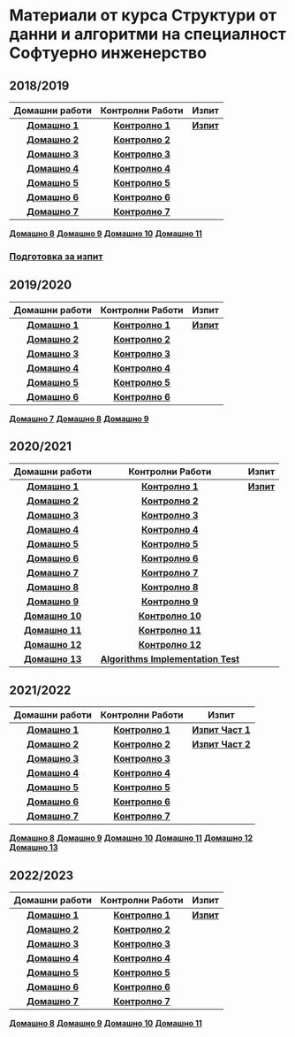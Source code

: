 # Материали от курса Структури от данни и алгоритми на специалност Софтуерно инженерство
## 2018/2019

Домашни работи|Контролни Работи|Изпит|
:-:|:-:|:-:
[**Домашно 1**](https://www.hackerrank.com/practice-1-si)|[**Контролно 1**](https://www.hackerrank.com/sda-test)|[**Изпит**](https://www.hackerrank.com/sda-exam-27-01-19-)
[**Домашно 2**](https://www.hackerrank.com/si-practice-2)|[**Контролно 2**](https://www.hackerrank.com/sda-ttest-2)
[**Домашно 3**](https://www.hackerrank.com/practice-3-1)|[**Контролно 3**](https://www.hackerrank.com/sdatest3)
[**Домашно 4**](https://www.hackerrank.com/si-practice-4)|[**Контролно 4**](https://www.hackerrank.com/test4-sda-)
[**Домашно 5**](https://www.hackerrank.com/si-practice-5)|[**Контролно 5**](https://www.hackerrank.com/sda-test-5)
[**Домашно 6**](https://www.hackerrank.com/sda-hw-6)|[**Контролно 6**](https://www.hackerrank.com/test6-sda )
[**Домашно 7**](https://www.hackerrank.com/si-practice-7)|[**Контролно 7**](https://www.hackerrank.com/test7-sda-soft-eng)
[**Домашно 8**](https://www.hackerrank.com/sda-hw-8)
[**Домашно 9**](https://www.hackerrank.com/sda-hw-9)
[**Домашно 10**](https://www.hackerrank.com/sda-hw-10)
[**Домашно 11**](https://www.hackerrank.com/sda-hw-11)

### [Подготовка за изпит](https://www.hackerrank.com/prepareforfinalexam)

## 2019/2020
Домашни работи|Контролни Работи|Изпит|
:-:|:-:|:-:
[**Домашно 1**](https://www.hackerrank.com/practice-1-sda)|[**Контролно 1**](https://www.hackerrank.com/sda-2019-2020-test1)|[**Изпит**](https://www.hackerrank.com/sda-2019-2020-exam-2e3nr4rr)
[**Домашно 2**](https://www.hackerrank.com/practice-2-sda)|[**Контролно 2**](https://www.hackerrank.com/sda-test2)
[**Домашно 3**](https://www.hackerrank.com/practice-3-sda)|[**Контролно 3**](https://www.hackerrank.com/sda-2019-2020-test3)
[**Домашно 4**](https://www.hackerrank.com/practice-4-sda)|[**Контролно 4**](https://www.hackerrank.com/sda-2019-2020-test4)
[**Домашно 5**](https://www.hackerrank.com/practice-5-sda)|[**Контролно 5**](https://www.hackerrank.com/sda-2019-2020-test-5)
[**Домашно 6**](https://www.hackerrank.com/practice-6-sda)|[**Контролно 6**](https://www.hackerrank.com/contests/test6sda-renfuvidbviw)
[**Домашно 7**](https://www.hackerrank.com/practice-7-sda)
[**Домашно 8**](https://www.hackerrank.com/practice-8-sda)
[**Домашно 9**](https://www.hackerrank.com/practice-9-sda)

## 2020/2021
Домашни работи|Контролни Работи|Изпит|
:-:|:-:|:-:
[**Домашно 1**](https://www.hackerrank.com/contests/sda-homework-1/challenges)|[**Контролно 1**](https://www.hackerrank.com/contests/sda-2020-2021-test1/challenges)|[**Изпит**](https://www.hackerrank.com/contests/exam-2020-02-06-sda/challenges)
[**Домашно 2**](https://www.hackerrank.com/contests/sda-homework-2/challenges)|[**Контролно 2**](https://www.hackerrank.com/contests/sda-2020-2021-test2-erfdw/challenges)
[**Домашно 3**](https://www.hackerrank.com/contests/sda-homework-3/challenges)|[**Контролно 3**](https://www.hackerrank.com/contests/sda-2020-2021-test3-trvdd/challenges)
[**Домашно 4**](https://www.hackerrank.com/contests/sda-homework-4/challenges)|[**Контролно 4**](https://www.hackerrank.com/contests/sda-2020-2021-test4-tsdcfh/challenges)
[**Домашно 5**](https://www.hackerrank.com/contests/sda-homework-5/challenges)|[**Контролно 5**](https://www.hackerrank.com/contests/sda-2020-2021-test5-trgdcw/challenges)
[**Домашно 6**](https://www.hackerrank.com/contests/sda-homework-6/challenges)|[**Контролно 6**](https://www.hackerrank.com/contests/sda-2020-2021-test6-dbr8t-r/challenges)
[**Домашно 7**](https://www.hackerrank.com/contests/sda-homework-7/challenges)|[**Контролно 7**](https://www.hackerrank.com/contests/sda-2020-2021-test7-8jfn4/challenges)
[**Домашно 8**](https://www.hackerrank.com/contests/sda-homework-8/challenges)|[**Контролно 8**](https://www.hackerrank.com/contests/sda-2020-2021-test8-immwjff/challenges)
[**Домашно 9**](https://www.hackerrank.com/contests/sda-homework-9/challenges)|[**Контролно 9**](https://www.hackerrank.com/contests/sda-2020-2021-test9-wefnkcsdw/challenges)
[**Домашно 10**](https://www.hackerrank.com/contests/sda-homework-10/challenges)|[**Контролно 10**](https://www.hackerrank.com/contests/sda-2020-2021-test10-f43j2hj/challenges)
[**Домашно 11**](https://www.hackerrank.com/contests/sda-homework-11/challenges)|[**Контролно 11**](https://www.hackerrank.com/sda-2020-2021-test11-43ed5rf)
[**Домашно 12**](https://www.hackerrank.com/contests/sda-homework-12/challenges)|[**Контролно 12**](https://www.hackerrank.com/contests/sda-2020-2021-test12-12ws4dw/challenges)
[**Домашно 13**](https://www.hackerrank.com/contests/sda-homework-13/challenges)|[**Algorithms Implementation Test**](https://www.hackerrank.com/contests/algorithms-implementation-test-environment/challenges)

## 2021/2022
Домашни работи|Контролни Работи|Изпит|
:-:|:-:|:-:
[**Домашно 1**](https://www.hackerrank.com/sda-hw-1)|[**Контролно 1**](https://www.hackerrank.com/contests/sda-2021-2021-test-1/challenges)|[**Изпит Част 1**](https://www.hackerrank.com/exam-2022-part1-sda )
[**Домашно 2**](https://www.hackerrank.com/sda-hw-2)|[**Контролно 2**](https://www.hackerrank.com/sda-2021-2021-test-2-test)|[**Изпит Част 2**](https://www.hackerrank.com/exam-2022-part2-sda)
[**Домашно 3**](https://www.hackerrank.com/sda-hw-3)|[**Контролно 3**](https://www.hackerrank.com/sda-2021-2021-test-3-november16)
[**Домашно 4**](https://www.hackerrank.com/sda-hw-4)|[**Контролно 4**](https://www.hackerrank.com/sda-2021-2022-test4-nov30)
[**Домашно 5**](https://www.hackerrank.com/sda-hw-5)|[**Контролно 5**](https://www.hackerrank.com/sda-2021-2022-test5-8dec)
[**Домашно 6**](https://www.hackerrank.com/sda-hw-6-2021)|[**Контролно 6**](https://www.hackerrank.com/contests/sda-2021-2022-test-6-christmas)
[**Домашно 7**](https://www.hackerrank.com/sda-hw-7)|[**Контролно 7**](https://www.hackerrank.com/contests/sda-2021-2022-test-7-final/challenges)
[**Домашно 8**](https://www.hackerrank.com/sda-hw-8-2021)
[**Домашно 9**](https://www.hackerrank.com/sda-hw-9-2021)
[**Домашно 10**](https://www.hackerrank.com/sda-hw-10-2021)
[**Домашно 11**](https://www.hackerrank.com/sda-hw-11-2021)
[**Домашно 12**](https://www.hackerrank.com/12-2)
[**Домашно 13**](https://www.hackerrank.com/sda-hw-13-2022)

## 2022/2023
Домашни работи|Контролни Работи|Изпит|
:-:|:-:|:-:
[**Домашно 1**]()|[**Контролно 1**]()|[**Изпит**]()
[**Домашно 2**]()|[**Контролно 2**]()
[**Домашно 3**]()|[**Контролно 3**]()
[**Домашно 4**]()|[**Контролно 4**]()
[**Домашно 5**]()|[**Контролно 5**]()
[**Домашно 6**]()|[**Контролно 6**]()
[**Домашно 7**]()|[**Контролно 7**]()
[**Домашно 8**]()
[**Домашно 9**]()
[**Домашно 10**]()
[**Домашно 11**]()
